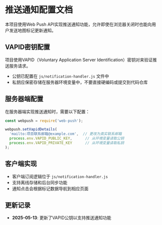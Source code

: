 # 推送通知配置文档

本项目使用Web Push API实现推送通知功能，允许即使在浏览器关闭时也能向用户发送地图标记更新通知。

## VAPID密钥配置

项目使用VAPID（Voluntary Application Server Identification）密钥对来验证推送服务请求。

- 公钥已配置在 `js/notification-handler.js` 文件中
- 私钥应保密存储在服务器环境变量中，不要直接硬编码或提交到代码仓库

## 服务器端配置

在服务器端实现推送通知时，需要以下配置：

```javascript
const webpush = require('web-push');

webpush.setVapidDetails(
  'mailto:项目联系邮箱@example.com',  // 更改为真实联系邮箱
  process.env.VAPID_PUBLIC_KEY,      // 从环境变量读取公钥
  process.env.VAPID_PRIVATE_KEY      // 从环境变量读取私钥
);
```

## 客户端实现

- 客户端订阅逻辑位于 `js/notification-handler.js`
- 支持离线存储和后台同步功能
- 通知点击会根据标记数据导航到相应页面

## 更新记录

- **2025-05-13**: 更新了VAPID公钥以支持推送通知功能 